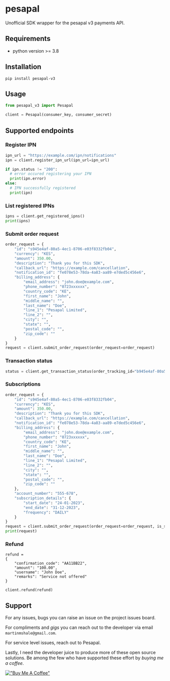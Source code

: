 # pesapal
Unofficial SDK wrapper for the pesapal v3 payments API.

## Requirements
- python version >= 3.8

## Installation

```
pip install pesapal-v3
```

## Usage

```python
from pesapal_v3 import Pesapal

client = Pesapal(consumer_key, consumer_secret)

```

## Supported endpoints

### Register IPN

```python
ipn_url = "https://example.com/ipn/notifications"
ipn = client.register_ipn_url(ipn_url=ipn_url)

if ipn.status != "200":
  # error occured registering your IPN
  print(ipn.error)
else:
  # IPN successfully registered
  print(ipn)
```

### List registered IPNs
```python
ipns = client.get_registered_ipns()
print(ipns)
```

### Submit order request
```python
order_request = {
    "id": "s945e4af-80a5-4ec1-8706-e03f8332fb04",
    "currency": "KES",
    "amount": 350.00,
    "description": "Thank you for this SDK",
    "callback_url": "https://example.com/cancellation",
    "notification_id": "fe078e53-78da-4a83-aa89-e7ded5c456e6",
    "billing_address": {
        "email_address": "john.doe@example.com",
        "phone_number": "0723xxxxxx",
        "country_code": "KE",
        "first_name": "John",
        "middle_name": "",
        "last_name": "Doe",
        "line_1": "Pesapal Limited",
        "line_2": "",
        "city": "",
        "state": "",
        "postal_code": "",
        "zip_code": ""
    }
}
request = client.submit_order_request(order_request=order_request)
```

### Transaction status
```python
status = client.get_transaction_status(order_tracking_id="b945e4af-80a5-4ec1-8706-e03f8332fb04")
```

### Subscriptions
```python
order_request = {
    "id": "s945e4af-80a5-4ec1-8706-e03f8332fb04",
    "currency": "KES",
    "amount": 350.00,
    "description": "Thank you for this SDK",
    "callback_url": "https://example.com/cancellation",
    "notification_id": "fe078e53-78da-4a83-aa89-e7ded5c456e6",
    "billing_address": {
        "email_address": "john.doe@example.com",
        "phone_number": "0723xxxxxx",
        "country_code": "KE",
        "first_name": "John",
        "middle_name": "",
        "last_name": "Doe",
        "line_1": "Pesapal Limited",
        "line_2": "",
        "city": "",
        "state": "",
        "postal_code": "",
        "zip_code": ""
    },
    "account_number": "555-678",
    "subscription_details": {
        "start_date": "24-01-2023",
        "end_date": "31-12-2023",
        "frequency": "DAILY"
    }
}
request = client.submit_order_request(order_request=order_request, is_subscription=True)
print(request)
```

### Refund
```
refund =
{
    "confirmation_code": "AA11BB22",
    "amount": "100.00",
    "username": "John Doe",
    "remarks": "Service not offered"
}

client.refund(refund)
```

## Support

For any issues, bugs you can raise an issue on the project issues board.

For compliments and _gigs_ you can reach out to the developer via email `martinmshale@gmail.com`.

For service level issues, reach out to Pesapal.

Lastly, I need the developer juice to produce more of these open source solutions. Be among the few who have supported these effort by _buying me a coffee_.

[!["Buy Me A Coffee"](https://www.buymeacoffee.com/assets/img/custom_images/orange_img.png)](https://www.buymeacoffee.com/musale)
